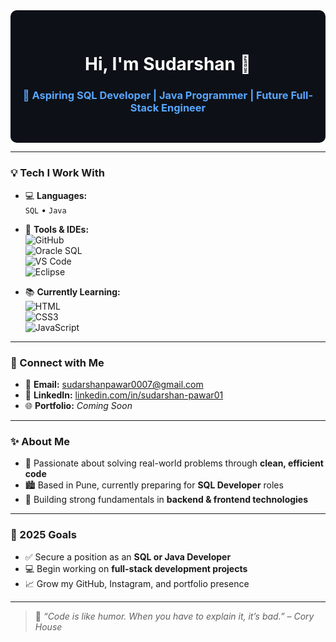 <div align="center" style="background-color:#0d1117; padding: 30px 10px; border-radius: 10px;">

<h1 style="color:#ffffff;">Hi, I'm Sudarshan 👋</h1>
<h3 style="color:#58a6ff;">🚀 Aspiring SQL Developer | Java Programmer | Future Full-Stack Engineer</h3>

</div>

---

### 💡 Tech I Work With

- 💻 **Languages:**  
  `SQL` • `Java`
  
- 🧰 **Tools & IDEs:**  
  ![GitHub](https://img.shields.io/badge/GitHub-181717?style=flat&logo=github&logoColor=white)  
  ![Oracle SQL](https://img.shields.io/badge/Oracle_SQL-F80000?style=flat&logo=oracle&logoColor=white)  
  ![VS Code](https://img.shields.io/badge/VS%20Code-007ACC?style=flat&logo=visual-studio-code&logoColor=white)  
  ![Eclipse](https://img.shields.io/badge/Eclipse-2C2255?style=flat&logo=eclipse&logoColor=white)

- 📚 **Currently Learning:**  
  ![HTML](https://img.shields.io/badge/HTML5-E34F26?style=flat&logo=html5&logoColor=white)  
  ![CSS3](https://img.shields.io/badge/CSS3-1572B6?style=flat&logo=css3&logoColor=white)  
  ![JavaScript](https://img.shields.io/badge/JavaScript-F7DF1E?style=flat&logo=javascript&logoColor=black)

---

### 🔗 Connect with Me

- 📧 **Email:** [sudarshanpawar0007@gmail.com](mailto:sudarshanpawar0007@gmail.com)  
- 💼 **LinkedIn:** [linkedin.com/in/sudarshan-pawar01](https://www.linkedin.com/in/sudarshan-pawar01/)  
- 🌐 **Portfolio:** *Coming Soon*

---

### ✨ About Me

- 🧠 Passionate about solving real-world problems through **clean, efficient code**  
- 🏙️ Based in Pune, currently preparing for **SQL Developer** roles  
- 🔧 Building strong fundamentals in **backend & frontend technologies**

---

### 🚀 2025 Goals

- ✅ Secure a position as an **SQL or Java Developer**  
- 💻 Begin working on **full-stack development projects**  
- 📈 Grow my GitHub, Instagram, and portfolio presence

---

> 📌 *“Code is like humor. When you have to explain it, it’s bad.” – Cory House*
